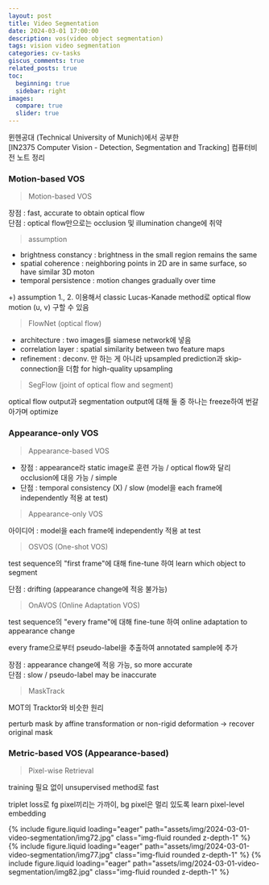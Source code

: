 ```yaml
---
layout: post
title: Video Segmentation
date: 2024-03-01 17:00:00
description: vos(video object segmentation)
tags: vision video segmentation
categories: cv-tasks
giscus_comments: true
related_posts: true
toc:
  beginning: true
  sidebar: right
images:
  compare: true
  slider: true
---
```


뮌헨공대 (Technical University of Munich)에서 공부한  
[IN2375 Computer Vision - Detection, Segmentation and Tracking]
컴퓨터비전 노트 정리  

### Motion-based VOS  

> Motion-based VOS  

장점 : fast, accurate to obtain optical flow  
단점 : optical flow만으로는 occlusion 및 illumination change에 취약  

>  assumption  

- brightness constancy : brightness in the small region remains the same  
- spatial coherence : neighboring points in 2D are in same surface, so have similar 3D moton  
- temporal persistence : motion changes gradually over time  

+) assumption 1., 2. 이용해서 classic Lucas-Kanade method로 optical flow motion (u, v) 구할 수 있음  

>  FlowNet (optical flow)  

- architecture : two images를 siamese network에 넣음  
- correlation layer : spatial similarity between two feature maps  
- refinement : deconv. 만 하는 게 아니라 upsampled prediction과 skip-connection을 더함 for high-quality upsampling  

> SegFlow (joint of optical flow and segment)  

optical flow output과 segmentation output에 대해 둘 중 하나는 freeze하여 번갈아가며 optimize  

### Appearance-only VOS

> Appearance-based VOS  

- 장점 : appearance라 static image로 훈련 가능 / optical flow와 달리 occlusion에 대응 가능 / simple  
- 단점 : temporal consistency (X) / slow (model을 each frame에 independently 적용 at test)  

> Appearance-only VOS

아이디어 : model을 each frame에 independently 적용 at test  

> OSVOS (One-shot VOS)

test sequence의 "first frame"에 대해 fine-tune 하여 learn which object to segment  

단점 : drifting (appearance change에 적응 불가능)  

> OnAVOS (Online Adaptation VOS)

test sequence의 "every frame"에 대해 fine-tune 하여 online adaptation to appearance change  

every frame으로부터 pseudo-label을 추출하여 annotated sample에 추가  

장점 : appearance change에 적응 가능, so more accurate  
단점 : slow / pseudo-label may be inaccurate  

> MaskTrack  

MOT의 Tracktor와 비슷한 원리  

perturb mask by affine transformation or non-rigid deformation -> recover original mask  

### Metric-based VOS (Appearance-based)

> Pixel-wise Retrieval  

training 필요 없이 unsupervised method로 fast  

triplet loss로 fg pixel끼리는 가까이, bg pixel은 멀리 있도록 learn pixel-level embedding  

<swiper-container keyboard="true" navigation="true" pagination="true" pagination-clickable="true" pagination-dynamic-bullets="true" rewind="true">
  <swiper-slide>{% include figure.liquid loading="eager" path="assets/img/2024-03-01-video-segmentation/img72.jpg" class="img-fluid rounded z-depth-1" %}</swiper-slide>
  <swiper-slide>{% include figure.liquid loading="eager" path="assets/img/2024-03-01-video-segmentation/img77.jpg" class="img-fluid rounded z-depth-1" %}</swiper-slide>
  <swiper-slide>{% include figure.liquid loading="eager" path="assets/img/2024-03-01-video-segmentation/img82.jpg" class="img-fluid rounded z-depth-1" %}</swiper-slide>
</swiper-container>
